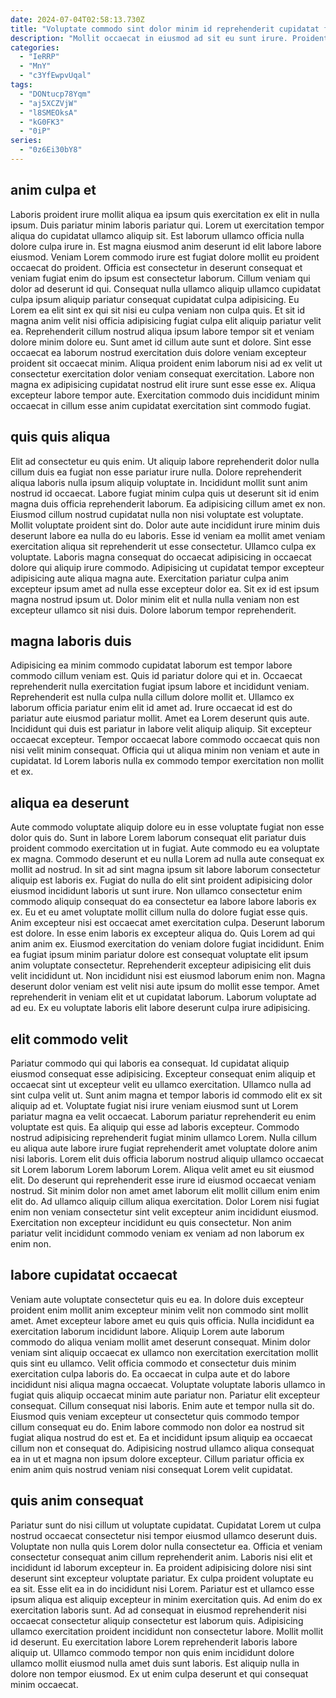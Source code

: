 ```yaml
---
date: 2024-07-04T02:58:13.730Z
title: "Voluptate commodo sint dolor minim id reprehenderit cupidatat fugiat nisi mollit sint."
description: "Mollit occaecat in eiusmod ad sit eu sunt irure. Proident sit Lorem nisi veniam pariatur proident nisi adipisicing quis."
categories:
  - "IeRRP"
  - "MnY"
  - "c3YfEwpvUqal"
tags:
  - "DONtucp78Yqm"
  - "aj5XCZVjW"
  - "l8SMEOksA"
  - "kG0FK3"
  - "0iP"
series:
  - "0z6Ei30bY8"
---
```



## anim culpa et

Laboris proident irure mollit aliqua ea ipsum quis exercitation ex elit in nulla ipsum. Duis pariatur minim laboris pariatur qui. Lorem ut exercitation tempor aliqua do cupidatat ullamco aliquip sit. Est laborum ullamco officia nulla dolore culpa irure in. Est magna eiusmod anim deserunt id elit labore labore eiusmod. Veniam Lorem commodo irure est fugiat dolore mollit eu proident occaecat do proident.
Officia est consectetur in deserunt consequat et veniam fugiat enim do ipsum est consectetur laborum. Cillum veniam qui dolor ad deserunt id qui. Consequat nulla ullamco aliquip ullamco cupidatat culpa ipsum aliquip pariatur consequat cupidatat culpa adipisicing. Eu Lorem ea elit sint ex qui sit nisi eu culpa veniam non culpa quis. Et sit id magna anim velit nisi officia adipisicing fugiat culpa elit aliquip pariatur velit ea.
Reprehenderit cillum nostrud aliqua ipsum labore tempor sit et veniam dolore minim dolore eu. Sunt amet id cillum aute sunt et dolore. Sint esse occaecat ea laborum nostrud exercitation duis dolore veniam excepteur proident sit occaecat minim. Aliqua proident enim laborum nisi ad ex velit ut consectetur exercitation dolor veniam consequat exercitation. Labore non magna ex adipisicing cupidatat nostrud elit irure sunt esse esse ex. Aliqua excepteur labore tempor aute. Exercitation commodo duis incididunt minim occaecat in cillum esse anim cupidatat exercitation sint commodo fugiat.

## quis quis aliqua

Elit ad consectetur eu quis enim. Ut aliquip labore reprehenderit dolor nulla cillum duis ea fugiat non esse pariatur irure nulla. Dolore reprehenderit aliqua laboris nulla ipsum aliquip voluptate in. Incididunt mollit sunt anim nostrud id occaecat. Labore fugiat minim culpa quis ut deserunt sit id enim magna duis officia reprehenderit laborum. Ea adipisicing cillum amet ex non. Eiusmod cillum nostrud cupidatat nulla non nisi voluptate est voluptate.
Mollit voluptate proident sint do. Dolor aute aute incididunt irure minim duis deserunt labore ea nulla do eu laboris. Esse id veniam ea mollit amet veniam exercitation aliqua sit reprehenderit ut esse consectetur. Ullamco culpa ex voluptate.
Laboris magna consequat do occaecat adipisicing in occaecat dolore qui aliquip irure commodo. Adipisicing ut cupidatat tempor excepteur adipisicing aute aliqua magna aute. Exercitation pariatur culpa anim excepteur ipsum amet ad nulla esse excepteur dolor ea. Sit ex id est ipsum magna nostrud ipsum ut. Dolor minim elit et nulla nulla veniam non est excepteur ullamco sit nisi duis. Dolore laborum tempor reprehenderit.

## magna laboris duis

Adipisicing ea minim commodo cupidatat laborum est tempor labore commodo cillum veniam est. Quis id pariatur dolore qui et in. Occaecat reprehenderit nulla exercitation fugiat ipsum labore et incididunt veniam. Reprehenderit est nulla culpa nulla cillum dolore mollit et.
Ullamco ex laborum officia pariatur enim elit id amet ad. Irure occaecat id est do pariatur aute eiusmod pariatur mollit. Amet ea Lorem deserunt quis aute. Incididunt qui duis est pariatur in labore velit aliquip aliquip.
Sit excepteur occaecat excepteur. Tempor occaecat labore commodo occaecat quis non nisi velit minim consequat. Officia qui ut aliqua minim non veniam et aute in cupidatat. Id Lorem laboris nulla ex commodo tempor exercitation non mollit et ex.

## aliqua ea deserunt

Aute commodo voluptate aliquip dolore eu in esse voluptate fugiat non esse dolor quis do. Sunt in labore Lorem laborum consequat elit pariatur duis proident commodo exercitation ut in fugiat. Aute commodo eu ea voluptate ex magna. Commodo deserunt et eu nulla Lorem ad nulla aute consequat ex mollit ad nostrud. In sit ad sint magna ipsum sit labore laborum consectetur aliquip est laboris ex. Fugiat do nulla do elit sint proident adipisicing dolor eiusmod incididunt laboris ut sunt irure. Non ullamco consectetur enim commodo aliquip consequat do ea consectetur ea labore labore laboris ex ex.
Eu et eu amet voluptate mollit cillum nulla do dolore fugiat esse quis. Anim excepteur nisi est occaecat amet exercitation culpa. Deserunt laborum est dolore. In esse enim laboris ex excepteur aliqua do. Quis Lorem ad qui anim anim ex. Eiusmod exercitation do veniam dolore fugiat incididunt. Enim ea fugiat ipsum minim pariatur dolore est consequat voluptate elit ipsum anim voluptate consectetur. Reprehenderit excepteur adipisicing elit duis velit incididunt ut.
Non incididunt nisi est eiusmod laborum enim non. Magna deserunt dolor veniam est velit nisi aute ipsum do mollit esse tempor. Amet reprehenderit in veniam elit et ut cupidatat laborum. Laborum voluptate ad ad eu. Ex eu voluptate laboris elit labore deserunt culpa irure adipisicing.

## elit commodo velit

Pariatur commodo qui qui laboris ea consequat. Id cupidatat aliquip eiusmod consequat esse adipisicing. Excepteur consequat enim aliquip et occaecat sint ut excepteur velit eu ullamco exercitation. Ullamco nulla ad sint culpa velit ut. Sunt anim magna et tempor laboris id commodo elit ex sit aliquip ad et. Voluptate fugiat nisi irure veniam eiusmod sunt ut Lorem pariatur magna ea velit occaecat. Laborum pariatur reprehenderit eu enim voluptate est quis. Ea aliquip qui esse ad laboris excepteur.
Commodo nostrud adipisicing reprehenderit fugiat minim ullamco Lorem. Nulla cillum eu aliqua aute labore irure fugiat reprehenderit amet voluptate dolore anim nisi laboris. Lorem elit duis officia laborum nostrud aliquip ullamco occaecat sit Lorem laborum Lorem laborum Lorem. Aliqua velit amet eu sit eiusmod elit.
Do deserunt qui reprehenderit esse irure id eiusmod occaecat veniam nostrud. Sit minim dolor non amet amet laborum elit mollit cillum enim enim elit do. Ad ullamco aliquip cillum aliqua exercitation. Dolor Lorem nisi fugiat enim non veniam consectetur sint velit excepteur anim incididunt eiusmod. Exercitation non excepteur incididunt eu quis consectetur. Non anim pariatur velit incididunt commodo veniam ex veniam ad non laborum ex enim non.

## labore cupidatat occaecat

Veniam aute voluptate consectetur quis eu ea. In dolore duis excepteur proident enim mollit anim excepteur minim velit non commodo sint mollit amet. Amet excepteur labore amet eu quis quis officia. Nulla incididunt ea exercitation laborum incididunt labore.
Aliquip Lorem aute laborum commodo do aliqua veniam mollit amet deserunt consequat. Minim dolor veniam sint aliquip occaecat ex ullamco non exercitation exercitation mollit quis sint eu ullamco. Velit officia commodo et consectetur duis minim exercitation culpa laboris do. Ea occaecat in culpa aute et do labore incididunt nisi aliqua magna occaecat. Voluptate voluptate laboris ullamco in fugiat quis aliquip occaecat minim aute pariatur non.
Pariatur elit excepteur consequat. Cillum consequat nisi laboris. Enim aute et tempor nulla sit do. Eiusmod quis veniam excepteur ut consectetur quis commodo tempor cillum consequat eu do. Enim labore commodo non dolor ea nostrud sit fugiat aliqua nostrud do est et. Ea et incididunt ipsum aliquip ea occaecat cillum non et consequat do. Adipisicing nostrud ullamco aliqua consequat ea in ut et magna non ipsum dolore excepteur. Cillum pariatur officia ex enim anim quis nostrud veniam nisi consequat Lorem velit cupidatat.

## quis anim consequat

Pariatur sunt do nisi cillum ut voluptate cupidatat. Cupidatat Lorem ut culpa nostrud occaecat consectetur nisi tempor eiusmod ullamco deserunt duis. Voluptate non nulla quis Lorem dolor nulla consectetur ea. Officia et veniam consectetur consequat anim cillum reprehenderit anim. Laboris nisi elit et incididunt id laborum excepteur in. Ea proident adipisicing dolore nisi sint deserunt sint excepteur voluptate pariatur.
Ex culpa proident voluptate eu ea sit. Esse elit ea in do incididunt nisi Lorem. Pariatur est et ullamco esse ipsum aliqua est aliquip excepteur in minim exercitation quis. Ad enim do ex exercitation laboris sunt. Ad ad consequat in eiusmod reprehenderit nisi occaecat consectetur aliquip consectetur est laborum quis. Adipisicing ullamco exercitation proident incididunt non consectetur labore. Mollit mollit id deserunt.
Eu exercitation labore Lorem reprehenderit laboris labore aliquip ut. Ullamco commodo tempor non quis enim incididunt dolore ullamco mollit eiusmod nulla amet duis sunt laboris. Est aliquip nulla in dolore non tempor eiusmod. Ex ut enim culpa deserunt et qui consequat minim occaecat.

